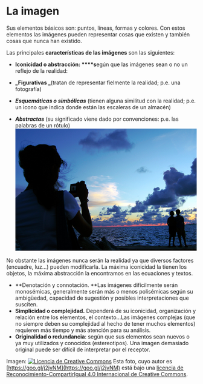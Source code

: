 # La imagen

Sus elementos básicos son: puntos, líneas, formas y colores. Con estos elementos las imágenes pueden representar cosas que existen y también cosas que nunca han existido.

Las principales **características de las imágenes** son las siguientes:

*   **Iconicidad o abstracción: ****s**egún que las imágenes sean o no un reflejo de la realidad:
*   **_Figurativas _**(tratan de representar fielmente la realidad; p.e. una fotografía)
*   _**Esquemáticas o simbólicas**_ (tienen alguna similitud con la realidad; p.e. un icono que indica donde están las escaleras de un almacén)

*   **_Abstractas_** (su significado viene dado por convenciones: p.e. las palabras de un rótulo)![La imagen](img/La_imagen.jpg "La imagen")


No obstante las imágenes nunca serán la realidad ya que diversos factores (encuadre, luz...) pueden modificarla. La máxima iconicidad la tienen los objetos, la máxima abstracción la encontramos en las ecuaciones y textos.  

*   **Denotación y connotación. **Las imágenes difícilmente serán monosémicas, generalmente serán más o menos polisémicas según su ambigüedad, capacidad de sugestión y posibles interpretaciones que susciten.
*   **Simplicidad o complejidad.** Dependerá de su iconicidad, organización y relación entre los elementos, el contexto...Las imágenes complejas (que no siempre deben su complejidad al hecho de tener muchos elementos) requieren más tiempo y más atención para su análisis.
*   **Originalidad o redundancia**: según que sus elementos sean nuevos o ya muy utilizados y conocidos (estereotipos). Una imagen demasiado original puede ser difícil de interpretar por el receptor.


Imagen: [![Licencia de Creative Commons](https://i.creativecommons.org/l/by-sa/4.0/88x31.png)](http://creativecommons.org/licenses/by-sa/4.0/) Esta foto, cuyo autor es [https://goo.gl/j2jvNM](https://goo.gl/j2jvNM) está bajo una [licencia de Reconocimiento-CompartirIgual 4.0 Internacional de Creative Commons](http://creativecommons.org/licenses/by-sa/4.0/).
